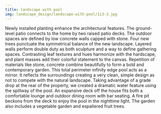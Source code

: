 ```yaml
---
title: landscape with pool
img: landscape_design/landscape-with-pool/1i3-3.jpg
---
```

Newly installed planting enhance the architectural features.
The ground-level patio connects to the home by two raised patio decks. The outdoor spaces are defined by low concrete walls capped with stone.
Four new trees punctuate the symmetrical balance of the new landscape.
Layered walls perform double duty as both sculpture and a way to define gathering spaces. Contrasting leaf textures and hues harmonize with the hardscape, and plant masses add their colorful statement to the canvas.
Repetition of materials like stone, concrete combine beautifully to form a bold and contemporary garden.
This total perimeter infinity edge pool acts as a mirror. It reflects the surroundings creating a very clean, simple design as not to compete with the natural landscape.
Taking advantage of a grade drop at the rear of the property, we created a dramatic water feature using the spillway of the pool. An expansive deck off the house fits both a comfortable lounge and outdoor dining room with bar seating.
A fire pit beckons from the deck to enjoy the pool in the nighttime light. The garden also includes a vegetable garden and espaliered fruit trees.
